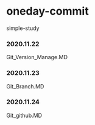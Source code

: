 # oneday-commit
simple-study

### 2020.11.22
Git_Version_Manage.MD

### 2020.11.23
Git_Branch.MD

### 2020.11.24
Git_github.MD
